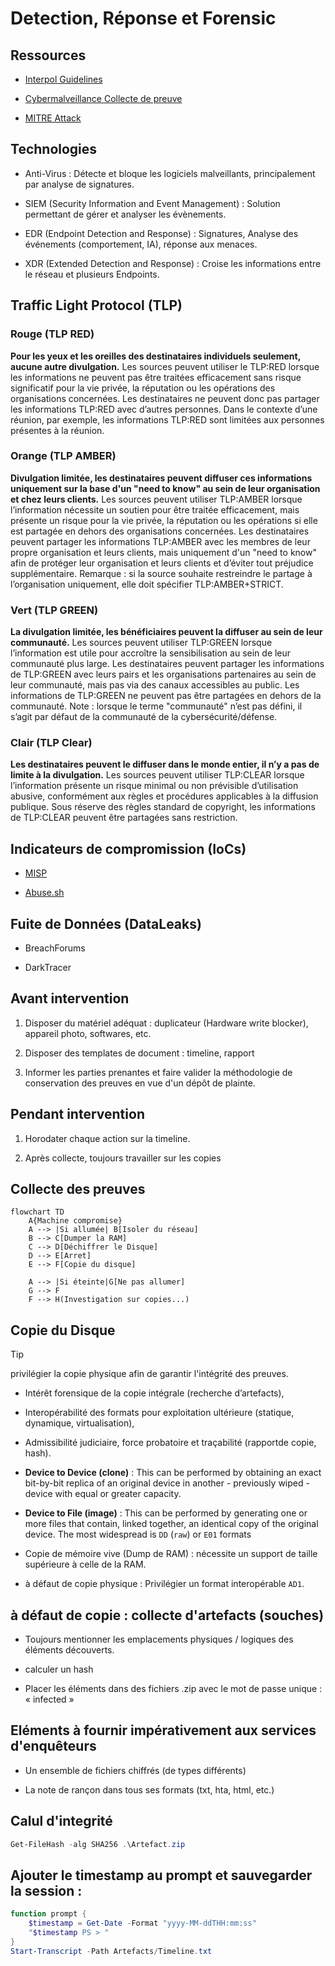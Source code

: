 # Detection, Réponse et Forensic

## Ressources

* [Interpol Guidelines](https://www.interpol.int/content/download/16243/file/Guidelines_to_Digital_Forensics_First_Responders_V7.pdf)

* [Cybermalveillance Collecte de preuve](https://www.cybermalveillance.gouv.fr/tous-nos-contenus/document-prestataire/guide-collecte-preuve)

* [MITRE Attack](https://attack.mitre.org/)

## Technologies

* Anti-Virus : Détecte et bloque les logiciels malveillants, principalement par analyse de signatures.

* SIEM (Security Information and Event Management) : Solution permettant de gérer et analyser les évènements.

* EDR (Endpoint Detection and Response) : Signatures, Analyse des événements (comportement, IA), réponse aux menaces.

* XDR (Extended Detection and Response) : Croise les informations entre le réseau et plusieurs Endpoints.


## Traffic Light Protocol (TLP)

### Rouge (TLP RED)

**Pour les yeux et les oreilles des destinataires individuels seulement, aucune autre divulgation.** Les sources peuvent utiliser le TLP:RED lorsque les informations ne peuvent pas être traitées efficacement sans risque significatif pour la vie privée, la réputation ou les opérations des organisations concernées. Les destinataires ne peuvent donc pas partager les informations TLP:RED avec d’autres personnes. Dans le contexte d’une réunion, par exemple, les informations TLP:RED sont limitées aux personnes présentes à la réunion.


### Orange (TLP AMBER)

**Divulgation limitée, les destinataires peuvent diffuser ces informations uniquement sur la base d'un "need to know" au sein de leur organisation et chez leurs clients.** Les sources peuvent utiliser TLP:AMBER lorsque l’information nécessite un soutien pour être traitée efficacement, mais présente un risque pour la vie privée, la réputation ou les opérations si elle est partagée en dehors des organisations concernées. Les destinataires peuvent partager les informations TLP:AMBER avec les membres de leur propre organisation et leurs clients, mais uniquement d'un "need to know" afin de protéger leur organisation et leurs clients et d’éviter tout préjudice supplémentaire. Remarque : si la source souhaite restreindre le partage à l’organisation uniquement, elle doit spécifier TLP:AMBER+STRICT.


### Vert (TLP GREEN)

**La divulgation limitée, les bénéficiaires peuvent la diffuser au sein de leur communauté.** Les sources peuvent utiliser TLP:GREEN lorsque l’information est utile pour accroître la sensibilisation au sein de leur communauté plus large. Les destinataires peuvent partager les informations de TLP:GREEN avec leurs pairs et les organisations partenaires au sein de leur communauté, mais pas via des canaux accessibles au public. Les informations de TLP:GREEN ne peuvent pas être partagées en dehors de la communauté. Note : lorsque le terme "communauté" n’est pas défini, il s’agit par défaut de la communauté de la cybersécurité/défense.


### Clair (TLP Clear)

**Les destinataires peuvent le diffuser dans le monde entier, il n’y a pas de limite à la divulgation.** Les sources peuvent utiliser TLP:CLEAR lorsque l’information présente un risque minimal ou non prévisible d’utilisation abusive, conformément aux règles et procédures applicables à la diffusion publique. Sous réserve des règles standard de copyright, les informations de TLP:CLEAR peuvent être partagées sans restriction.



## Indicateurs de compromission (IoCs)

* [MISP](https://www.misp-project.org/)

* [Abuse.sh](https://abuse.ch/)


## Fuite de Données (DataLeaks)

* BreachForums

* DarkTracer


## Avant intervention

1. Disposer du matériel adéquat : duplicateur (Hardware write blocker), appareil photo, softwares, etc.

2. Disposer des templates de document : timeline, rapport

3. Informer les parties prenantes et faire valider la méthodologie de conservation des preuves en vue d'un dépôt de plainte.

## Pendant intervention

1. Horodater chaque action sur la timeline.

2. Après collecte, toujours travailler sur les copies

## Collecte des preuves

```mermaid
flowchart TD
    A{Machine compromise}
    A --> |Si allumée| B[Isoler du réseau]
    B --> C[Dumper la RAM]
    C --> D[Déchiffrer le Disque]
    D --> E[Arret]
    E --> F[Copie du disque]

    A --> |Si éteinte|G[Ne pas allumer]
    G --> F
    F --> H(Investigation sur copies...)
```

## Copie du Disque

> [!TIP]
> privilégier la copie physique afin de garantir l'intégrité des preuves.

* Intérêt forensique de la copie intégrale (recherche d’artefacts),

* Interopérabilité des formats pour exploitation ultérieure (statique, dynamique, virtualisation),

* Admissibilité judiciaire, force probatoire et traçabilité (rapportde copie, hash).

* **Device to Device (clone)** : This can be performed by obtaining an exact bit-by-bit replica of an original device in another - previously wiped - device with equal or greater capacity.

* **Device to File (image)** : This can be performed by generating one or more files that contain, linked together, an identical copy of the original device. The most widespread is `DD` (`raw`) or `E01` formats

* Copie de mémoire vive (Dump de RAM) : nécessite un support de taille supérieure à celle de la RAM.

* à défaut de copie physique : Privilégier un format interopérable `AD1`.

## à défaut de copie : collecte d'artefacts (souches)

* Toujours mentionner les emplacements physiques / logiques des éléments découverts.

* calculer un hash

* Placer les éléments dans des fichiers .zip avec le mot de passe unique : « infected »

## Eléments à fournir impérativement aux services d'enquêteurs

* Un ensemble de fichiers chiffrés (de types différents)

* La note de rançon dans tous ses formats (txt, hta, html, etc.)


## Calul d'integrité

```powershell
Get-FileHash -alg SHA256 .\Artefact.zip
```

## Ajouter le timestamp au prompt et sauvegarder la session : 

```powershell
function prompt {
    $timestamp = Get-Date -Format "yyyy-MM-ddTHH:mm:ss"
    "$timestamp PS > "
}
Start-Transcript -Path Artefacts/Timeline.txt
```
